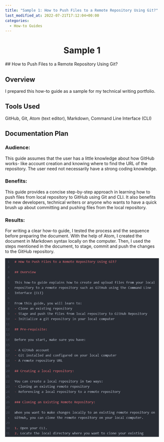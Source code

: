 ```yaml
---
title: "Sample 1: How to Push Files to a Remote Repository Using Git?"
last_modified_at: 2022-07-21T17:12:04+00:00
categories:
  - How-to Guides
---
```


<h1 align="center">Sample 1</h1>
## How to Push Files to a Remote Repository Using Git?

## Overview
I prepared this how-to guide as a sample for my technical writing portfolio.

## Tools Used
GitHub, Git, Atom (text editor), Markdown, Command Line Interface (CLI)

## Documentation Plan

### Audience:
This guide assumes that the user has a little knowledge about how GitHub works- like account creation and knowing where to find the URL of the repository. The user need not necessarily have a strong coding knowledge.

### Benefits:
This guide provides a concise step-by-step approach in learning how to push files from local repository to GitHub using Git and CLI. It also benefits the new developers, technical writers or anyone who wants to have a quick brush up about committing and pushing files from the local repository.

### Results:
For writing a clear how-to guide, I tested the process and the sequence before preparing the document. With the help of Atom, I created the document in Markdown syntax locally on the computer. Then, I used the steps mentioned in the document, to stage, commit and push the changes to the GitHub repository.

<a href="https://github.com/sahanaasaravanan/Github_documentation/blob/8125d88a806548079669d1e3db1403ab9fc41927/Uploading_with_GitCMD.md" rel="some text">![Foo](assets/images/sample1.png)</a>
